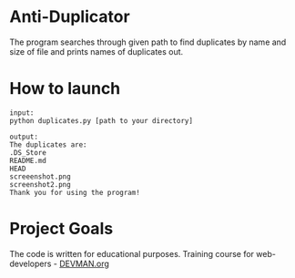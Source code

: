 # Anti-Duplicator

The program searches through given path to find duplicates by name and size of file and prints names of duplicates out.

# How to launch
```
input:
python duplicates.py [path to your directory]
```

```
output:
The duplicates are:
.DS_Store
README.md
HEAD
screeenshot.png
screenshot2.png
Thank you for using the program!
```

# Project Goals

The code is written for educational purposes. Training course for web-developers - [DEVMAN.org](https://devman.org)
